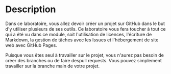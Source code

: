 # Description 

Dans ce laboratoire, vous allez devoir créer un projet sur GitHub dans le but d'y utiliser plusieurs de ses outils. Ce laboratoire vous fera toucher à tout ce qui a été vu dans ce module, soit l'utilisation de licences, l'écriture de Markdown, la gestion de tâches avec les Issues et l'hébergement de site web avec GitHub Pages.

Puisque vous êtes seul à travailler sur le projet, vous n'aurez pas besoin de créer des branches ou de faire despull requests. Vous pouvez simplement travailler sur la branche main de votre projet.